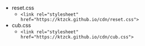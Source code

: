 - reset.css
  - `<link rel="stylesheet" href="https://ktzck.github.io/cdn/reset.css">`
- cub.css
  - `<link rel="stylesheet" href="https://ktzck.github.io/cdn/cub.css">`
